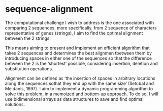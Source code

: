 # sequence-alignment

The computational challenge I wish to address is the one associated with comparing 2 sequences, more specifically, from 2 sequence of characters representative of genes (strings), I aim to find the optimal alignment between the 2 strings. 

This means aiming to present and implement an efficient algorithm that takes 2 sequences and determines the best alignmen tbetween them by introducing spaces in either one of the sequences so that the difference between the 2 is the ‘shortest’ possible, considering insertion, deletion and substitution operations. 

Alignment can be defined as ‘the insertion of spaces in arbitrary locations along the sequences sothat they end up with the same size’ (Setubal and Meidanis, 1997). I aim to implement a dynamic programming algorithm to solve this problem, in a memoized and bottom-up approach. To do so, I will use bidimensional arrays as data structures to save and find optimal solutions.
